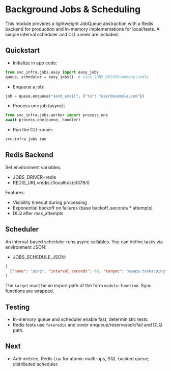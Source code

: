 # Background Jobs & Scheduling

This module provides a lightweight JobQueue abstraction with a Redis backend for production and in-memory implementations for local/tests. A simple interval scheduler and CLI runner are included.

## Quickstart

- Initialize in app code:

```python
from svc_infra.jobs.easy import easy_jobs
queue, scheduler = easy_jobs()  # uses JOBS_DRIVER=memory|redis
```

- Enqueue a job:

```python
job = queue.enqueue("send_email", {"to": "user@example.com"})
```

- Process one job (async):

```python
from svc_infra.jobs.worker import process_one
await process_one(queue, handler)
```

- Run the CLI runner:

```bash
svc-infra jobs run
```

## Redis Backend

Set environment variables:
- JOBS_DRIVER=redis
- REDIS_URL=redis://localhost:6379/0

Features:
- Visibility timeout during processing
- Exponential backoff on failures (base backoff_seconds * attempts)
- DLQ after max_attempts

## Scheduler

An interval-based scheduler runs async callables. You can define tasks via environment JSON:

- JOBS_SCHEDULE_JSON:

```json
[
  {"name": "ping", "interval_seconds": 60, "target": "myapp.tasks:ping"}
]
```

The `target` must be an import path of the form `module:function`. Sync functions are wrapped.

## Testing

- In-memory queue and scheduler enable fast, deterministic tests.
- Redis tests use `fakeredis` and cover enqueue/reserve/ack/fail and DLQ path.

## Next

- Add metrics, Redis Lua for atomic multi-ops, SQL-backed queue, distributed scheduler.
